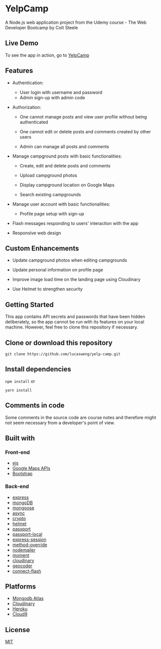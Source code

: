 # YelpCamp

A Node.js web application project from the Udemy course - The Web Developer Bootcamp by Colt Steele

## Live Demo
To see the app in action, go to [YelpCamp](https://stormy-shelf-86103.herokuapp.com/)

## Features
* Authentication:

  * User login with username and password
  * Admin sign-up with admin code

* Authorization:

  * One cannot manage posts and view user profile without being authenticated

  * One cannot edit or delete posts and comments created by other users

  * Admin can manage all posts and comments

* Manage campground posts with basic functionalities:

  * Create, edit and delete posts and comments

  * Upload campground photos

  * Display campground location on Google Maps

  * Search existing campgrounds

* Manage user account with basic functionalities:

  * Profile page setup with sign-up

* Flash messages responding to users' interaction with the app

* Responsive web design

## Custom Enhancements
* Update campground photos when editing campgrounds

* Update personal information on profile page

* Improve image load time on the landing page using Cloudinary

* Use Helmet to strengthen security

## Getting Started
This app contains API secrets and passwords that have been hidden deliberately, so the app cannot be run with its features on your local machine. However, feel free to clone this repository if necessary.

## Clone or download this repository
``` git clone https://github.com/lucasweng/yelp-camp.git ```
## Install dependencies
``` npm install ```
or

``` yarn install ```
## Comments in code
Some comments in the source code are course notes and therefore might not seem necessary from a developer's point of view.

## Built with
### Front-end
* [ejs](https://ejs.co/)
* [Google Maps APIs](https://developers.google.com/maps/)
* [Bootstrap](https://getbootstrap.com/docs/3.3/)
### Back-end
* [express](https://expressjs.com/)
* [mongoDB](https://www.mongodb.com/)
* [mongoose](https://mongoosejs.com/)
* [async](http://caolan.github.io/async/v3/)
* [crypto](https://nodejs.org/api/crypto.html#crypto_crypto)
* [helmet](https://helmetjs.github.io/)
* [passport](http://www.passportjs.org/)
* [passport-local](https://github.com/jaredhanson/passport-local#passport-local)
* [express-session](https://github.com/expressjs/session#express-session)
* [method-override](https://github.com/expressjs/method-override#method-override)
* [nodemailer](https://nodemailer.com/about/)
* [moment](https://momentjs.com/)
* [cloudinary](https://cloudinary.com/)
* [geocoder](https://github.com/wyattdanger/geocoder#geocoder)
* [connect-flash](https://github.com/jaredhanson/connect-flash#connect-flash)
## Platforms
* [Mongodb Atlas](https://www.mongodb.com/cloud/atlas/)
* [Cloudinary](https://cloudinary.com/)
* [Heroku](https://id.heroku.com/login)
* [Cloud9](https://aws.amazon.com/cloud9/?origin=c9io)

## License

[MIT](LICENSE)
